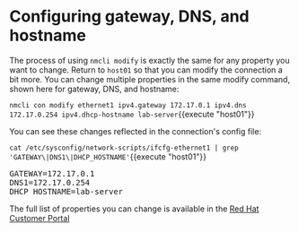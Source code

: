 # Configuring gateway, DNS, and hostname

The process of using `nmcli modify` is exactly the same for any property you
want to change. Return to `host01` so that you can modify the connection a bit more.
You can change multiple properties in the same modify command, shown here
for gateway, DNS, and hostname:

`nmcli con modify ethernet1 ipv4.gateway 172.17.0.1 ipv4.dns 172.17.0.254 ipv4.dhcp-hostname lab-server`{{execute "host01"}}

You can see these changes reflected in the connection's config file:

`cat /etc/sysconfig/network-scripts/ifcfg-ethernet1 | grep 'GATEWAY\|DNS1\|DHCP_HOSTNAME'`{{execute "host01"}}

<pre class=file>
GATEWAY=172.17.0.1
DNS1=172.17.0.254
DHCP_HOSTNAME=lab-server
</pre>

The full list of properties you can change is available in the
[Red Hat Customer Portal](https://access.redhat.com/documentation/en-us/red_hat_enterprise_linux/7/html/networking_guide/sec-configuring_ip_networking_with_nmcli)
